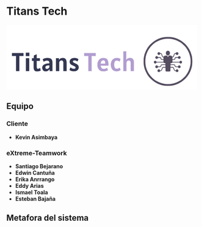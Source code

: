 # Titans Tech
![alt text](Planing/img/logo.png)
## Equipo
### Cliente
- **Kevin Asimbaya**

### eXtreme-Teamwork
- **Santiago Bejarano**
- **Edwin Cantuña**
- **Erika Anrrango**
- **Eddy Arias**
- **Ismael Toala**
- **Esteban Bajaña**

## Metafora del sistema
